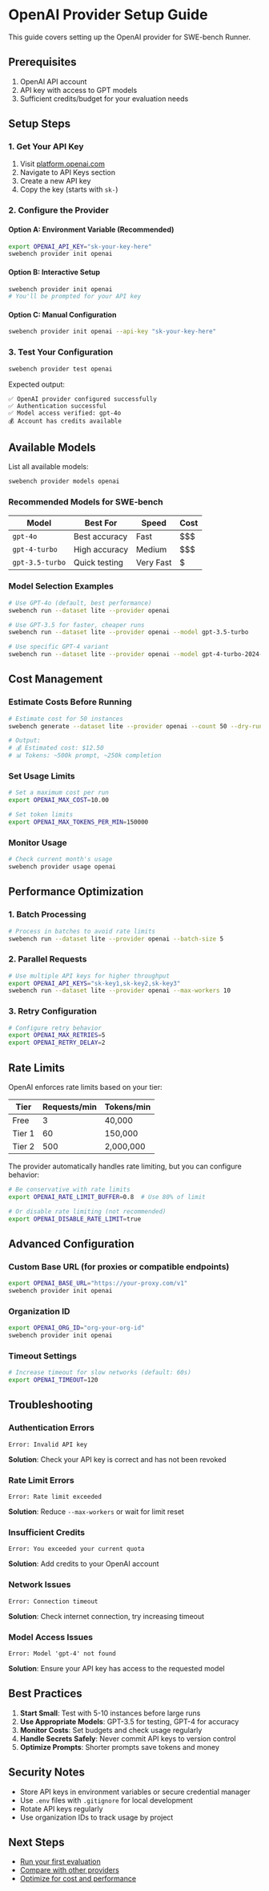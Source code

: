 # OpenAI Provider Setup Guide

This guide covers setting up the OpenAI provider for SWE-bench Runner.

## Prerequisites

1. OpenAI API account
2. API key with access to GPT models
3. Sufficient credits/budget for your evaluation needs

## Setup Steps

### 1. Get Your API Key

1. Visit [platform.openai.com](https://platform.openai.com)
2. Navigate to API Keys section
3. Create a new API key
4. Copy the key (starts with `sk-`)

### 2. Configure the Provider

#### Option A: Environment Variable (Recommended)
```bash
export OPENAI_API_KEY="sk-your-key-here"
swebench provider init openai
```

#### Option B: Interactive Setup
```bash
swebench provider init openai
# You'll be prompted for your API key
```

#### Option C: Manual Configuration
```bash
swebench provider init openai --api-key "sk-your-key-here"
```

### 3. Test Your Configuration

```bash
swebench provider test openai
```

Expected output:
```
✅ OpenAI provider configured successfully
✅ Authentication successful
✅ Model access verified: gpt-4o
💰 Account has credits available
```

## Available Models

List all available models:
```bash
swebench provider models openai
```

### Recommended Models for SWE-bench

| Model | Best For | Speed | Cost |
|-------|----------|-------|------|
| `gpt-4o` | Best accuracy | Fast | $$$ |
| `gpt-4-turbo` | High accuracy | Medium | $$$ |
| `gpt-3.5-turbo` | Quick testing | Very Fast | $ |

### Model Selection Examples

```bash
# Use GPT-4o (default, best performance)
swebench run --dataset lite --provider openai

# Use GPT-3.5 for faster, cheaper runs
swebench run --dataset lite --provider openai --model gpt-3.5-turbo

# Use specific GPT-4 variant
swebench run --dataset lite --provider openai --model gpt-4-turbo-2024-04-09
```

## Cost Management

### Estimate Costs Before Running

```bash
# Estimate cost for 50 instances
swebench generate --dataset lite --provider openai --count 50 --dry-run

# Output:
# 💰 Estimated cost: $12.50
# 📊 Tokens: ~500k prompt, ~250k completion
```

### Set Usage Limits

```bash
# Set a maximum cost per run
export OPENAI_MAX_COST=10.00

# Set token limits
export OPENAI_MAX_TOKENS_PER_MIN=150000
```

### Monitor Usage

```bash
# Check current month's usage
swebench provider usage openai
```

## Performance Optimization

### 1. Batch Processing
```bash
# Process in batches to avoid rate limits
swebench run --dataset lite --provider openai --batch-size 5
```

### 2. Parallel Requests
```bash
# Use multiple API keys for higher throughput
export OPENAI_API_KEYS="sk-key1,sk-key2,sk-key3"
swebench run --dataset lite --provider openai --max-workers 10
```

### 3. Retry Configuration
```bash
# Configure retry behavior
export OPENAI_MAX_RETRIES=5
export OPENAI_RETRY_DELAY=2
```

## Rate Limits

OpenAI enforces rate limits based on your tier:

| Tier | Requests/min | Tokens/min |
|------|--------------|------------|
| Free | 3 | 40,000 |
| Tier 1 | 60 | 150,000 |
| Tier 2 | 500 | 2,000,000 |

The provider automatically handles rate limiting, but you can configure behavior:

```bash
# Be conservative with rate limits
export OPENAI_RATE_LIMIT_BUFFER=0.8  # Use 80% of limit

# Or disable rate limiting (not recommended)
export OPENAI_DISABLE_RATE_LIMIT=true
```

## Advanced Configuration

### Custom Base URL (for proxies or compatible endpoints)
```bash
export OPENAI_BASE_URL="https://your-proxy.com/v1"
swebench provider init openai
```

### Organization ID
```bash
export OPENAI_ORG_ID="org-your-org-id"
swebench provider init openai
```

### Timeout Settings
```bash
# Increase timeout for slow networks (default: 60s)
export OPENAI_TIMEOUT=120
```

## Troubleshooting

### Authentication Errors
```
Error: Invalid API key
```
**Solution**: Check your API key is correct and has not been revoked

### Rate Limit Errors
```
Error: Rate limit exceeded
```
**Solution**: Reduce `--max-workers` or wait for limit reset

### Insufficient Credits
```
Error: You exceeded your current quota
```
**Solution**: Add credits to your OpenAI account

### Network Issues
```
Error: Connection timeout
```
**Solution**: Check internet connection, try increasing timeout

### Model Access Issues
```
Error: Model 'gpt-4' not found
```
**Solution**: Ensure your API key has access to the requested model

## Best Practices

1. **Start Small**: Test with 5-10 instances before large runs
2. **Use Appropriate Models**: GPT-3.5 for testing, GPT-4 for accuracy
3. **Monitor Costs**: Set budgets and check usage regularly
4. **Handle Secrets Safely**: Never commit API keys to version control
5. **Optimize Prompts**: Shorter prompts save tokens and money

## Security Notes

- Store API keys in environment variables or secure credential manager
- Use `.env` files with `.gitignore` for local development
- Rotate API keys regularly
- Use organization IDs to track usage by project

## Next Steps

- [Run your first evaluation](../getting-started.md#run-your-first-evaluation)
- [Compare with other providers](../examples/provider-comparison.md)
- [Optimize for cost and performance](../examples/cost-optimization.md)